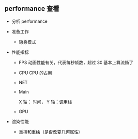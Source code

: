 ## performance 查看

- 分析 performance

- 准备工作

  - 隐身模式

- 性能指标

  - FPS 动画性能有关，代表每秒帧数，超过 30 基本上算流畅了

  - CPU CPU 的占用

  - NET

  - Main

    X 轴： 时间， Y 轴：调用栈

  - GPU

- 渲染性能

  - 重排和重绘（是否改变几何属性）

